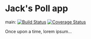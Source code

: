 # Jack's Poll app

main: 
[![Build Status](https://travis-ci.com/jackxujh/swe1-app.svg?branch=main)](https://travis-ci.com/jackxujh/swe1-app)
[![Coverage Status](https://coveralls.io/repos/github/jackxujh/swe1-app/badge.svg?branch=main)](https://coveralls.io/github/jackxujh/swe1-app?branch=main)

Once upon a time, lorem ipsum...